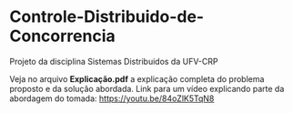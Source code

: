 # Controle-Distribuido-de-Concorrencia
Projeto da disciplina Sistemas Distribuidos da UFV-CRP 

Veja no arquivo **Explicação.pdf** a explicação completa do problema proposto e da solução abordada.
Link para um vídeo explicando parte da abordagem do tomada: https://youtu.be/84oZlK5TqN8
